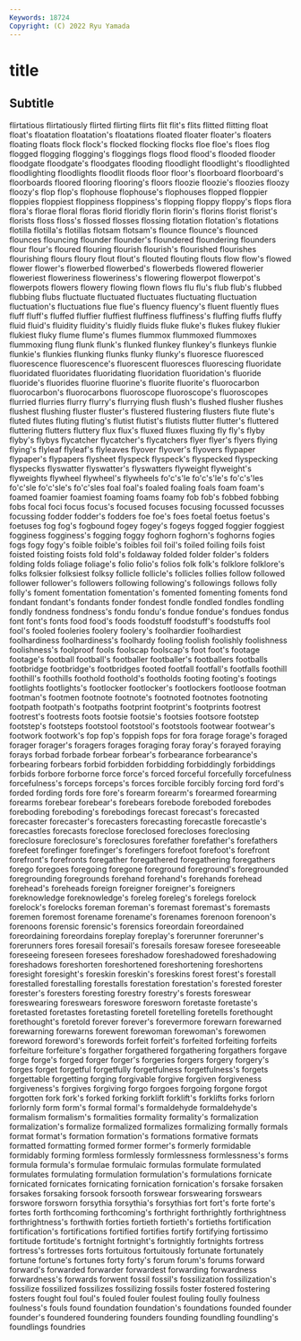 ```yaml
---
Keywords: 18724
Copyright: (C) 2022 Ryu Yamada
---
```



# title

## Subtitle
 flirtatious flirtatiously flirted flirting flirts
flit flit's flits flitted flitting float float's floatation floatation's floatations
floated floater floater's floaters floating floats flock flock's flocked flocking
flocks floe floe's floes flog flogged flogging flogging's floggings flogs
flood flood's flooded flooder floodgate floodgate's floodgates flooding floodlight floodlight's
floodlighted floodlighting floodlights floodlit floods floor floor's floorboard floorboard's floorboards
floored flooring flooring's floors floozie floozie's floozies floozy floozy's flop
flop's flophouse flophouse's flophouses flopped floppier floppies floppiest floppiness floppiness's
flopping floppy floppy's flops flora flora's florae floral floras florid
floridly florin florin's florins florist florist's florists floss floss's flossed
flosses flossing flotation flotation's flotations flotilla flotilla's flotillas flotsam flotsam's
flounce flounce's flounced flounces flouncing flounder flounder's floundered floundering flounders
flour flour's floured flouring flourish flourish's flourished flourishes flourishing flours
floury flout flout's flouted flouting flouts flow flow's flowed flower
flower's flowerbed flowerbed's flowerbeds flowered flowerier floweriest floweriness floweriness's flowering
flowerpot flowerpot's flowerpots flowers flowery flowing flown flows flu flu's
flub flub's flubbed flubbing flubs fluctuate fluctuated fluctuates fluctuating fluctuation
fluctuation's fluctuations flue flue's fluency fluency's fluent fluently flues fluff
fluff's fluffed fluffier fluffiest fluffiness fluffiness's fluffing fluffs fluffy fluid
fluid's fluidity fluidity's fluidly fluids fluke fluke's flukes flukey flukier
flukiest fluky flume flume's flumes flummox flummoxed flummoxes flummoxing flung
flunk flunk's flunked flunkey flunkey's flunkeys flunkie flunkie's flunkies flunking
flunks flunky flunky's fluoresce fluoresced fluorescence fluorescence's fluorescent fluoresces fluorescing
fluoridate fluoridated fluoridates fluoridating fluoridation fluoridation's fluoride fluoride's fluorides fluorine
fluorine's fluorite fluorite's fluorocarbon fluorocarbon's fluorocarbons fluoroscope fluoroscope's fluoroscopes flurried
flurries flurry flurry's flurrying flush flush's flushed flusher flushes flushest
flushing fluster fluster's flustered flustering flusters flute flute's fluted flutes
fluting fluting's flutist flutist's flutists flutter flutter's fluttered fluttering flutters
fluttery flux flux's fluxed fluxes fluxing fly fly's flyby flyby's
flybys flycatcher flycatcher's flycatchers flyer flyer's flyers flying flying's flyleaf
flyleaf's flyleaves flyover flyover's flyovers flypaper flypaper's flypapers flysheet flyspeck
flyspeck's flyspecked flyspecking flyspecks flyswatter flyswatter's flyswatters flyweight flyweight's flyweights
flywheel flywheel's flywheels fo'c's'le fo'c's'le's fo'c's'les fo'c'sle fo'c'sle's fo'c'sles foal
foal's foaled foaling foals foam foam's foamed foamier foamiest foaming
foams foamy fob fob's fobbed fobbing fobs focal foci focus
focus's focused focuses focusing focussed focusses focussing fodder fodder's fodders
foe foe's foes foetal foetus foetus's foetuses fog fog's fogbound
fogey fogey's fogeys fogged foggier foggiest fogginess fogginess's fogging foggy
foghorn foghorn's foghorns fogies fogs fogy fogy's foible foible's foibles
foil foil's foiled foiling foils foist foisted foisting foists fold
fold's foldaway folded folder folder's folders folding folds foliage foliage's
folio folio's folios folk folk's folklore folklore's folks folksier folksiest
folksy follicle follicle's follicles follies follow followed follower follower's followers
following following's followings follows folly folly's foment fomentation fomentation's fomented
fomenting foments fond fondant fondant's fondants fonder fondest fondle fondled
fondles fondling fondly fondness fondness's fondu fondu's fondue fondue's fondues
fondus font font's fonts food food's foods foodstuff foodstuff's foodstuffs
fool fool's fooled fooleries foolery foolery's foolhardier foolhardiest foolhardiness foolhardiness's
foolhardy fooling foolish foolishly foolishness foolishness's foolproof fools foolscap foolscap's
foot foot's footage footage's football football's footballer footballer's footballers footballs
footbridge footbridge's footbridges footed footfall footfall's footfalls foothill foothill's foothills
foothold foothold's footholds footing footing's footings footlights footlights's footlocker footlocker's
footlockers footloose footman footman's footmen footnote footnote's footnoted footnotes footnoting
footpath footpath's footpaths footprint footprint's footprints footrest footrest's footrests foots
footsie footsie's footsies footsore footstep footstep's footsteps footstool footstool's footstools
footwear footwear's footwork footwork's fop fop's foppish fops for fora
forage forage's foraged forager forager's foragers forages foraging foray foray's
forayed foraying forays forbad forbade forbear forbear's forbearance forbearance's forbearing
forbears forbid forbidden forbidding forbiddingly forbiddings forbids forbore forborne force
force's forced forceful forcefully forcefulness forcefulness's forceps forceps's forces forcible
forcibly forcing ford ford's forded fording fords fore fore's forearm
forearm's forearmed forearming forearms forebear forebear's forebears forebode foreboded forebodes
foreboding foreboding's forebodings forecast forecast's forecasted forecaster forecaster's forecasters forecasting
forecastle forecastle's forecastles forecasts foreclose foreclosed forecloses foreclosing foreclosure foreclosure's
foreclosures forefather forefather's forefathers forefeet forefinger forefinger's forefingers forefoot forefoot's
forefront forefront's forefronts foregather foregathered foregathering foregathers forego foregoes foregoing
foregone foreground foreground's foregrounded foregrounding foregrounds forehand forehand's forehands forehead
forehead's foreheads foreign foreigner foreigner's foreigners foreknowledge foreknowledge's foreleg foreleg's
forelegs forelock forelock's forelocks foreman foreman's foremast foremast's foremasts foremen
foremost forename forename's forenames forenoon forenoon's forenoons forensic forensic's forensics
foreordain foreordained foreordaining foreordains foreplay foreplay's forerunner forerunner's forerunners fores
foresail foresail's foresails foresaw foresee foreseeable foreseeing foreseen foresees foreshadow
foreshadowed foreshadowing foreshadows foreshorten foreshortened foreshortening foreshortens foresight foresight's foreskin
foreskin's foreskins forest forest's forestall forestalled forestalling forestalls forestation forestation's
forested forester forester's foresters foresting forestry forestry's forests foreswear foreswearing
foreswears foreswore foresworn foretaste foretaste's foretasted foretastes foretasting foretell foretelling
foretells forethought forethought's foretold forever forever's forevermore forewarn forewarned forewarning
forewarns forewent forewoman forewoman's forewomen foreword foreword's forewords forfeit forfeit's
forfeited forfeiting forfeits forfeiture forfeiture's forgather forgathered forgathering forgathers forgave
forge forge's forged forger forger's forgeries forgers forgery forgery's forges
forget forgetful forgetfully forgetfulness forgetfulness's forgets forgettable forgetting forging forgivable
forgive forgiven forgiveness forgiveness's forgives forgiving forgo forgoes forgoing forgone
forgot forgotten fork fork's forked forking forklift forklift's forklifts forks
forlorn forlornly form form's formal formal's formaldehyde formaldehyde's formalism formalism's
formalities formality formality's formalization formalization's formalize formalized formalizes formalizing formally
formals format format's formation formation's formations formative formats formatted formatting
formed former former's formerly formidable formidably forming formless formlessly formlessness
formlessness's forms formula formula's formulae formulaic formulas formulate formulated formulates
formulating formulation formulation's formulations fornicate fornicated fornicates fornicating fornication fornication's
forsake forsaken forsakes forsaking forsook forsooth forswear forswearing forswears forswore
forsworn forsythia forsythia's forsythias fort fort's forte forte's fortes forth
forthcoming forthcoming's forthright forthrightly forthrightness forthrightness's forthwith forties fortieth fortieth's
fortieths fortification fortification's fortifications fortified fortifies fortify fortifying fortissimo fortitude
fortitude's fortnight fortnight's fortnightly fortnights fortress fortress's fortresses forts fortuitous
fortuitously fortunate fortunately fortune fortune's fortunes forty forty's forum forum's
forums forward forward's forwarded forwarder forwardest forwarding forwardness forwardness's forwards
forwent fossil fossil's fossilization fossilization's fossilize fossilized fossilizes fossilizing fossils
foster fostered fostering fosters fought foul foul's fouled fouler foulest
fouling foully foulness foulness's fouls found foundation foundation's foundations founded
founder founder's foundered foundering founders founding foundling foundling's foundlings foundries
